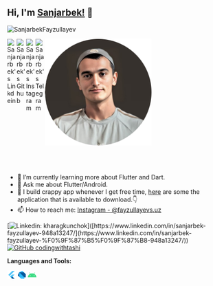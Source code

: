 ## Hi, I'm [Sanjarbek!](https://www.instagram.com/fayzullayevs.uz/) 👋

<p align="left"> <img src="https://komarev.com/ghpvc/?username=sanjarbekfayzullayev&label=Views&color=blue&style=plastic" alt="SanjarbekFayzullayev" /> </p>

<a href="https://www.instagram.com/fayzullayevs.uz/"><img src="https://github.com/SanjarbekFayzullayev/SanjarbekFayzullayev/blob/main/user-photoaidcom-cropped-removebg-preview.png" width="248" height="248" ></a>
<a href="www.linkedin.com/in/sanjarbek-fayzullayev-🇵🇸-948a13247">
  <img align="left" alt="Sanjarbek's Linkdein" width="22px" src="https://cdn.jsdelivr.net/npm/simple-icons@v3/icons/linkedin.svg" />
</a>
<a href="https://github.com/SanjarbekFayzullayev">
  <img align="left" alt="Sanjarbek's Github" width="22px" src="https://cdn.jsdelivr.net/npm/simple-icons@v3/icons/github.svg" />
</a>
<a href="https://www.instagram.com/fayzullayevs.uz/">
  <img align="left" alt="Sanjarbek's Instagram" width="22px" src="https://cdn.jsdelivr.net/npm/simple-icons@v3/icons/instagram.svg" />
</a>
<a href="https://t.me/SanjarbekFayzullayev">
  <img align="left" alt="Sanjarbek's Telegram" width="22px" src="https://cdn.jsdelivr.net/npm/simple-icons@v3/icons/telegram.svg" />
</a>

<br/>
<br/>



- 🌱 I’m currently learning more about Flutter and Dart.
- 💬 Ask me about Flutter/Android.
- 📱 I build crappy app whenever I get free time, [here](https://play.google.com/store/apps/dev?id=6201008957698378119) are some the application that is available to download.👇
- 📫 How to reach me: [Instagram - @fayzullayevs.uz](https://www.instagram.com/fayzullayevs.uz/)


[![Linkedin: kharagkunchok](https://img.shields.io/badge/-SanjarbekFayzullayev-blue?style=flat-square&logo=Linkedin&logoColor=white&link=[https://www.linkedin.com/in/sanjarbek-fayzullayev-948a13247/](https://www.linkedin.com/in/sanjarbek-fayzullayev-%F0%9F%87%B5%F0%9F%87%B8-948a13247/))]([https://www.linkedin.com/in/sanjarbek-fayzullayev-948a13247/](https://www.linkedin.com/in/sanjarbek-fayzullayev-%F0%9F%87%B5%F0%9F%87%B8-948a13247/))
[![GitHub codingwithtashi](https://img.shields.io/github/followers/SanjarbekFayzullayev?label=follow&style=social)](https://github.com/SanjarbekFayzullayev)


**Languages and Tools:**  

<code><img height="20" src="https://raw.githubusercontent.com/github/explore/80688e429a7d4ef2fca1e82350fe8e3517d3494d/topics/flutter/flutter.png"></code>
<code><img height="20" src="https://raw.githubusercontent.com/github/explore/80688e429a7d4ef2fca1e82350fe8e3517d3494d/topics/dart/dart.png"></code>
<code><img height="20" src="https://raw.githubusercontent.com/github/explore/80688e429a7d4ef2fca1e82350fe8e3517d3494d/topics/android/android.png"></code>

<!-- <a href="https://github.com/codingwithtashi">
  <img align="center" src="https://github-readme-stats.vercel.app/api/top-langs/?username=codingwithtashi&theme=light&hide_langs_below=1" />
</a> -->
<!-- <a href="https://github.com/codingwithtashi">
 <img align="center" src="https://github-readme-stats.vercel.app/api?username=codingwithtashi&show_icons=true&theme=light&line_height=27" alt="Kunchok's github stats"/>
</a> -->
